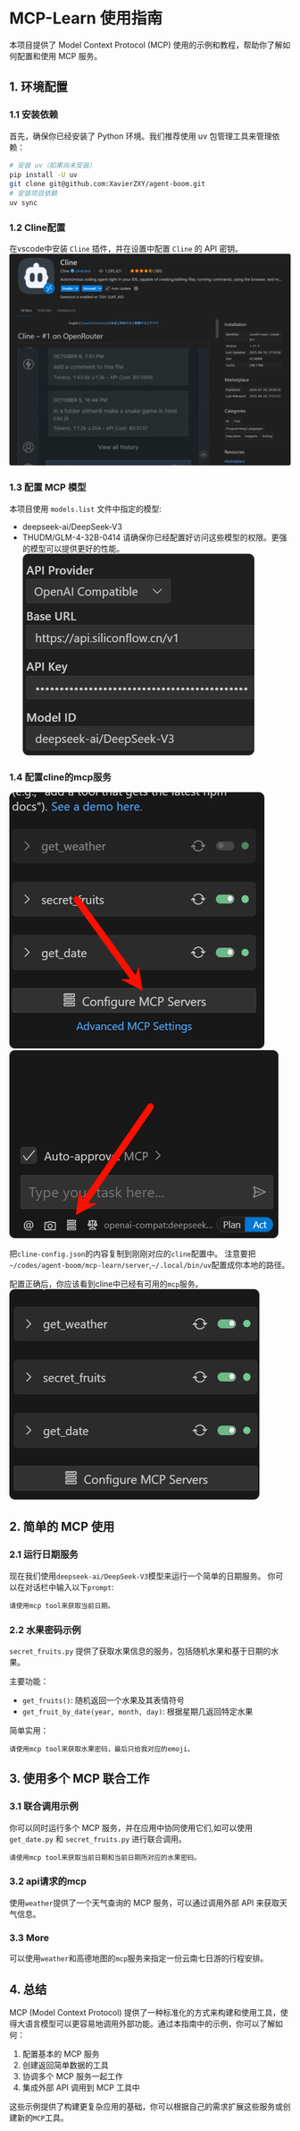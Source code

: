 # MCP-Learn 使用指南

本项目提供了 Model Context Protocol (MCP) 使用的示例和教程，帮助你了解如何配置和使用 MCP 服务。

## 1. 环境配置

### 1.1 安装依赖

首先，确保你已经安装了 Python 环境。我们推荐使用 uv 包管理工具来管理依赖：

```bash
# 安装 uv（如果尚未安装）
pip install -U uv
git clone git@github.com:XavierZXY/agent-boom.git
# 安装项目依赖
uv sync
```

### 1.2 Cline配置
在vscode中安装 `Cline` 插件，并在设置中配置 `Cline` 的 API 密钥。
![cline](./images/cline.png)

### 1.3 配置 MCP 模型

本项目使用 `models.list` 文件中指定的模型:
- deepseek-ai/DeepSeek-V3
- THUDM/GLM-4-32B-0414
请确保你已经配置好访问这些模型的权限。更强的模型可以提供更好的性能。
![alt text](./images/api_config.png)

### 1.4 配置cline的mcp服务
![alt text](./images/cline-config-1.png)
![alt text](./images/cline-config-2.png)

把`cline-config.json`的内容复制到刚刚对应的`cline`配置中。
注意要把`~/codes/agent-boom/mcp-learn/server`,`~/.local/bin/uv`配置成你本地的路径。

配置正确后，你应该看到cline中已经有可用的`mcp`服务。
![alt text](./images/cline-config-3.png)

## 2. 简单的 MCP 使用

### 2.1 运行日期服务
现在我们使用`deepseek-ai/DeepSeek-V3`模型来运行一个简单的日期服务。
你可以在对话栏中输入以下`prompt`:
```text
请使用mcp tool来获取当前日期。
```

### 2.2 水果密码示例

`secret_fruits.py` 提供了获取水果信息的服务，包括随机水果和基于日期的水果。

主要功能：
- `get_fruits()`: 随机返回一个水果及其表情符号
- `get_fruit_by_date(year, month, day)`: 根据星期几返回特定水果

简单实用：
```text
请使用mcp tool来获取水果密码，最后只给我对应的emoji。
```
## 3. 使用多个 MCP 联合工作

### 3.1 联合调用示例

你可以同时运行多个 MCP 服务，并在应用中协同使用它们,如可以使用`get_date.py` 和 `secret_fruits.py` 进行联合调用。

```text
请使用mcp tool来获取当前日期和当前日期所对应的水果密码。
``` 

### 3.2 api请求的mcp
使用`weather`提供了一个天气查询的 MCP 服务，可以通过调用外部 API 来获取天气信息。

### 3.3 More
可以使用`weather`和高德地图的`mcp`服务来指定一份云南七日游的行程安排。

## 4. 总结

MCP (Model Context Protocol) 提供了一种标准化的方式来构建和使用工具，使得大语言模型可以更容易地调用外部功能。通过本指南中的示例，你可以了解如何：

1. 配置基本的 MCP 服务
2. 创建返回简单数据的工具
3. 协调多个 MCP 服务一起工作
4. 集成外部 API 调用到 MCP 工具中

这些示例提供了构建更复杂应用的基础，你可以根据自己的需求扩展这些服务或创建新的`MCP`工具。